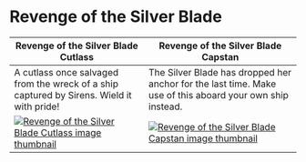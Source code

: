 # Revenge of the Silver Blade

| Revenge of the Silver Blade Cutlass | Revenge of the Silver Blade Capstan |
| ----------------------------------- | ----------------------------------- |
| A cutlass once salvaged from the wreck of a ship captured by Sirens. Wield it with pride! | The Silver Blade has dropped her anchor for the last time. Make use of this aboard your own ship instead. |
| [![Revenge of the Silver Blade Cutlass image thumbnail](https://seaofthieves.wiki.gg/images/7/79/Revenge_of_the_Silver_Blade_Cutlass.png)](https://seaofthieves.wiki.gg/wiki/Revenge_of_the_Silver_Blade_Cutlass) | [![Revenge of the Silver Blade Capstan image thumbnail](https://seaofthieves.wiki.gg/images/0/0b/Revenge_of_the_Silver_Blade_Capstan.png)](https://seaofthieves.wiki.gg/wiki/Revenge_of_the_Silver_Blade_Capstan) |
